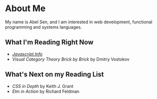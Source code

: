 # About Me
My name is Abel Sen, and I am interested in web development, functional programming and systems languages.

## What I'm Reading Right Now
* *[Javascript.Info](https://javascript.info/)*
* *Visual Category Theory Brick by Brick* by Dmitry Vostokov

## What's Next on my Reading List
* *CSS in Depth* by Keith J. Grant
* *Elm in Action* by Richard Feldman

